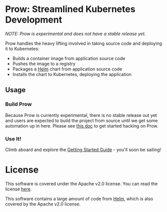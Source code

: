# Prow: Streamlined Kubernetes Development

_NOTE: Prow is experimental and does not have a stable release yet._

Prow handles the heavy lifting involved in taking source code and deploying it to Kubernetes:

- Builds a container image from application source code
- Pushes the image to a registry
- Packages a [Helm][] chart from application source code
- Installs the chart to Kubernetes, deploying the application

## Usage

### Build Prow

Because Prow is currently experimental, there is no stable release out yet and users are expected
to build the project from source until we get some automation up in here. Please see
[this doc][hacking] to get started hacking on Prow.

### Use It!

Climb aboard and explore the [Getting Started Guide][Getting Started] - you'll soon be sailing!

# License

This software is covered under the Apache v2.0 license. You can read the license [here][license].

This software contains a large amount of code from [Helm][], which is also covered by the Apache
v2.0 license.


[Getting Started]: docs/getting-started.md
[hacking]: docs/hacking.md
[Helm]: https://github.com/kubernetes/helm
[Kubernetes]: https://kubernetes.io/
[license]: LICENSE
